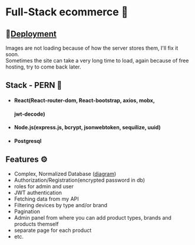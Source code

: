 
# Full-Stack ecommerce 🛒


## 🚀[Deployment](https://ecommerce-makhambet.netlify.app/)

Images are not loading because of how the server stores them, I'll fix it soon.  
Sometimes the site can take a very long time to load, again because of free hosting, try to come back later.


## Stack - PERN 🧰
- #### React(React-router-dom, React-bootstrap, axios, mobx, 

     #### jwt-decode)
- #### Node.js(express.js, bcrypt, jsonwebtoken, sequilize,    uuid) 
- #### Postgresql






## Features ⚙️
- Complex, Normalized Database ([diagram](https://clck.ru/T3MHn))
- Authorization/Registration(encrypted password in db)
- roles for admin and user
- JWT authentication 
- Fetching data from my API
- Filtering devices by type and/or brand
- Pagination
- Admin panel from where you can add product types, brands and products themself 
- separate page for each product 
- etc.





